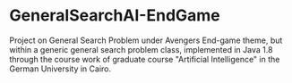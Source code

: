 # GeneralSearchAI-EndGame
Project on General Search Problem under Avengers End-game theme, but within a generic general search problem class, implemented in Java 1.8 through the course work of graduate course "Artificial Intelligence" in the German University in Cairo.
